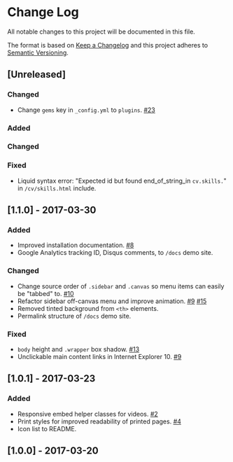# Change Log

All notable changes to this project will be documented in this file.

The format is based on [Keep a Changelog](http://keepachangelog.com/)
and this project adheres to [Semantic Versioning](http://semver.org/).

## [Unreleased]
### Changed
- Change `gems` key in `_config.yml` to `plugins`. [#23](https://github.com/mmistakes/jekyll-theme-basically-basic/pull/23)

### Added
### Changed
### Fixed

- Liquid syntax error: "Expected id but found end_of_string_in `cv.skills.`" in `/cv/skills.html` include.

## [1.1.0] - 2017-03-30
### Added
- Improved installation documentation. [#8](https://github.com/mmistakes/jekyll-theme-basically-basic/issues/8)
- Google Analytics tracking ID, Disqus comments, to `/docs` demo site.

### Changed
- Change source order of `.sidebar` and `.canvas` so menu items can easily be "tabbed" to. [#10](https://github.com/mmistakes/jekyll-theme-basically-basic/issues/10)
- Refactor sidebar off-canvas menu and improve animation. [#9](https://github.com/mmistakes/jekyll-theme-basically-basic/issues/9) [#15](https://github.com/mmistakes/jekyll-theme-basically-basic/issues/15)
- Removed tinted background from `<th>` elements.
- Permalink structure of `/docs` demo site.

### Fixed
- `body` height and `.wrapper` box shadow. [#13](https://github.com/mmistakes/jekyll-theme-basically-basic/issues/13)
- Unclickable main content links in Internet Explorer 10. [#9](https://github.com/mmistakes/jekyll-theme-basically-basic/issues/9)

## [1.0.1] - 2017-03-23
### Added
- Responsive embed helper classes for videos. [#2](https://github.com/mmistakes/jekyll-theme-basically-basic/issues/2)
- Print styles for improved readability of printed pages. [#4](https://github.com/mmistakes/jekyll-theme-basically-basic/pull/4)
- Icon list to README.

## [1.0.0] - 2017-03-20

